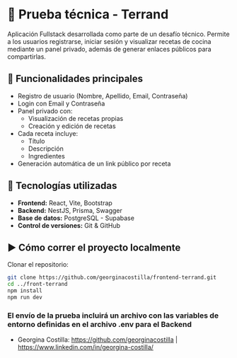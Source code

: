 # 📌 Prueba técnica - Terrand

Aplicación Fullstack desarrollada como parte de un desafío técnico. Permite a los usuarios registrarse, iniciar sesión y visualizar recetas de cocina mediante un panel privado, además de generar enlaces públicos para compartirlas.

## 🚀 Funcionalidades principales

- Registro de usuario (Nombre, Apellido, Email, Contraseña)
- Login con Email y Contraseña
- Panel privado con:
  - Visualización de recetas propias
  - Creación y edición de recetas
- Cada receta incluye:
  - Título
  - Descripción
  - Ingredientes
- Generación automática de un link público por receta

## 🔧 Tecnologías utilizadas

- **Frontend:** React, Vite, Bootstrap
- **Backend:** NestJS, Prisma, Swagger
- **Base de datos:** PostgreSQL - Supabase
- **Control de versiones:** Git & GitHub

## ▶️ Cómo correr el proyecto localmente

Clonar el repositorio:
```bash
git clone https://github.com/georginacostilla/frontend-terrand.git
cd ../front-terrand
npm install
npm run dev
```
### El envío de la prueba incluirá un archivo con las variables de entorno definidas en el archivo .env para el Backend 
- Georgina Costilla: https://github.com/georginacostilla | https://www.linkedin.com/in/georgina-costilla/
